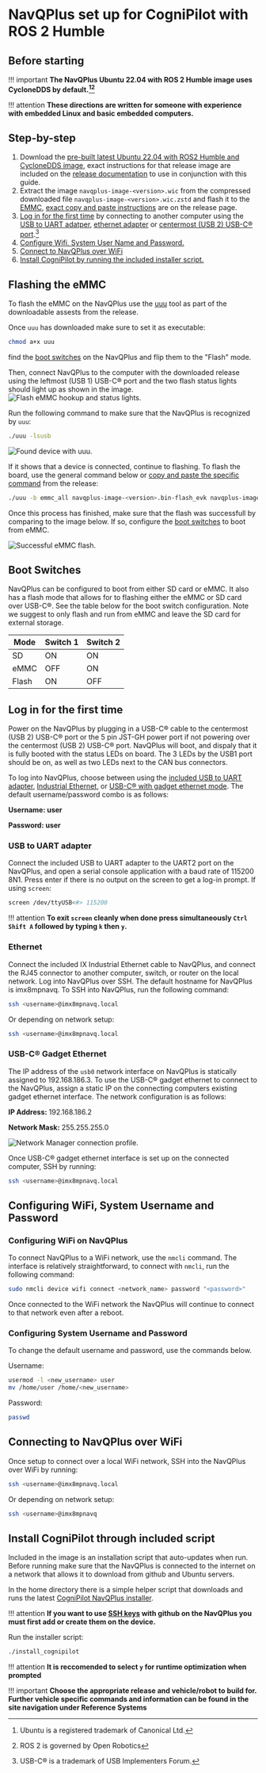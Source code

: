 # NavQPlus set up for CogniPilot with ROS 2 Humble

## Before starting
!!! important
    **The NavQPlus Ubuntu 22.04 with ROS 2 Humble image uses CycloneDDS by default.[^1][^3]**

!!! attention
    **These directions are written for someone with experience with embedded Linux and basic embedded computers.**

## Step-by-step
 
1. Download the [pre-built latest Ubuntu 22.04 with ROS2 Humble and CycloneDDS image](https://github.com/rudislabs/navqplus-images/releases/latest), exact instructions for that release image are included on the [release documentation](https://github.com/rudislabs/navqplus-images/releases/latest) to use in conjunction with this guide.
2. Extract the image `navqplus-image-<version>.wic` from the compressed downloaded file `navqplus-image-<version>.wic.zstd` and flash it to the [EMMC](#flashing-the-emmc), [exact copy and paste instructions](https://github.com/rudislabs/navqplus-images/releases/latest) are on the release page.
3. [Log in for the first time](#log-in-for-the-first-time) by connecting to another computer using the [USB to UART adatper](#usb-to-uart-adapter), [ethernet adapter](#ethernet) or [centermost (USB 2) USB-C® port](#usb-c-gadget-ethernet).[^2]
4. [Configure Wifi, System User Name and Password.](#configuring-wifi-system-username-and-password)
5. [Connect to NavQPlus over WiFi](#connecting-to-navqplus-over-wifi)
6. [Install CogniPilot by running the included installer script.](#install-cognipilot-through-included-script)

## Flashing the eMMC
To flash the eMMC on the NavQPlus use the [uuu](https://github.com/rudislabs/navqplus-images/releases/latest) tool as part of the downloadable assests from the release.

Once `uuu` has downloaded make sure to set it as executable:

```bash
chmod a+x uuu
```

find the [boot switches](#boot-switches) on the NavQPlus and flip them to the "Flash" mode.

Then, connect NavQPlus to the computer with the downloaded release using the leftmost (USB 1) USB-C® port and the two flash status lights should light up as shown in the image. 
![Flash eMMC hookup and status lights.](data/flash_hookup_lights.jpg "Flash eMMC hookup and status lights")


Run the following command to make sure that the NavQPlus is recognized by `uuu`:

```bash
./uuu -lsusb
```

![Found device with uuu.](data/uuu_ls.png "uuu found device")

If it shows that a device is connected, continue to flashing. To flash the board, use the general command below or [copy and paste the specific command](https://github.com/rudislabs/navqplus-images/releases/latest) from the release:

```bash
./uuu -b emmc_all navqplus-image-<version>.bin-flash_evk navqplus-image-<version>.wic
```

Once this process has finished, make sure that the flash was successfull by comparing to the image below. If so, configure the [boot switches](#boot-switches) to boot from eMMC.


![Successful eMMC flash.](data/uuu_emmc.png "Flashed eMMC Successfully")

## Boot Switches

NavQPlus can be configured to boot from either SD card or eMMC. It also has a flash mode that allows for to flashing either the eMMC or SD card over USB-C®. See the table below for the boot switch configuration. Note we suggest to only flash and run from eMMC and leave the SD card for external storage.

| Mode  | Switch 1 | Switch 2 |
| ----- | -------- | -------- |
|  SD   |    ON    |    ON    |
| eMMC  |    OFF   |    ON    |
| Flash |    ON    |    OFF   |


## Log in for the first time

Power on the NavQPlus by plugging in a USB-C® cable to the centermost (USB 2) USB-C® port or the 5 pin JST-GH power port if not powering over the centermost (USB 2) USB-C® port. NavQPlus will boot, and dispaly that it is fully booted with the status LEDs on board. The 3 LEDs by the USB1 port should be on, as well as two LEDs next to the CAN bus connectors.

To log into NavQPlus, choose between using the [included USB to UART adapter](#usb-to-uart-adapter), [Industrial Ethernet](#ethernet), or [USB-C® with gadget ethernet mode](#usb-c-gadget-ethernet). The default username/password combo is as follows:

**Username: user**

**Password: user**

### USB to UART adapter
Connect the included USB to UART adapter to the UART2 port on the NavQPlus, and open a serial console application with a baud rate of 115200 8N1. Press enter if there is no output on the screen to get a log-in prompt.
If using `screen`:

```bash
screen /dev/ttyUSB<#> 115200
```
!!! attention
    **To exit `screen` cleanly when done press simultaneously `Ctrl Shift A` followed by typing `k` then `y`.**

### Ethernet
Connect the included IX Industrial Ethernet cable to NavQPlus, and connect the RJ45 connector to another computer, switch, or router on the local network. Log into NavQPlus over SSH. The default hostname for NavQPlus is imx8mpnavq. To SSH into NavQPlus, run the following command:

```bash
ssh <username>@imx8mpnavq.local
```

Or depending on network setup:

```bash
ssh <username>@imx8mpnavq.local
```

### USB-C® Gadget Ethernet
The IP address of the `usb0` network interface on NavQPlus is statically assigned to 192.168.186.3. To use the USB-C® gadget ethernet to connect to the NavQPlus, assign a static IP on the connecting computers existing gadget ethernet interface. The network configuration is as follows:

**IP Address:** 192.168.186.2

**Network Mask:** 255.255.255.0


![Network Manager connection profile.](data/usb_network.png "USB-C® gadget ethernet network connection")


Once USB-C® gadget ethernet interface is set up on the connected computer, SSH by running:

```bash
ssh <username>@imx8mpnavq.local
```

## Configuring WiFi, System Username and Password

### Configuring WiFi on NavQPlus
To connect NavQPlus to a WiFi network, use the `nmcli` command. The interface is relatively straightforward, to connect with `nmcli`, run the following command:

```bash
sudo nmcli device wifi connect <network_name> password "<password>"
```

Once connected to the WiFi network the NavQPlus will continue to connect to that network even after a reboot.

### Configuring System Username and Password

To change the default username and password, use the commands below.

Username:
```bash
usermod -l <new_username> user
mv /home/user /home/<new_username>
```

Password:
```bash
passwd
```

## Connecting to NavQPlus over WiFi
Once setup to connect over a local WiFi network, SSH into the NavQPlus over WiFi by running:

```bash
ssh <username>@imx8mpnavq.local
```

Or depending on network setup:

```bash
ssh <username>@imx8mpnavq
```

## Install CogniPilot through included script

Included in the image is an installation script that auto-updates when run. Before running make sure that the NavQPlus is connected to the internet on a network that allows it to download from github and Ubuntu servers.

In the home directory there is a simple helper script that downloads and runs the latest [CogniPilot NavQPlus installer](https://github.com/CogniPilot/helmet/blob/main/install/navqplus_install.sh).

!!! attention
    **If you want to use [SSH keys](https://docs.github.com/en/authentication/connecting-to-github-with-ssh) with github on the NavQPlus you must first add or create them on the device.**

Run the installer script:
```bash
./install_cognipilot
```

!!! attention
    **It is reccomended to select `y` for runtime optimization when prompted**

!!! important
    **Choose the appropriate release and vehicle/robot to build for. Further vehicle specific commands and information can be found in the site navigation under Reference Systems**


[^1]: Ubuntu is a registered trademark of Canonical Ltd.
[^2]: USB-C® is a trademark of USB Implementers Forum.
[^3]: ROS 2 is governed by Open Robotics
